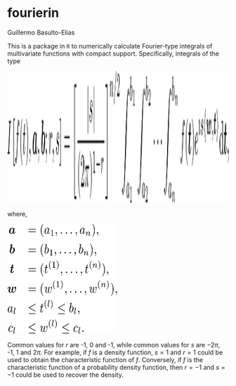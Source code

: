 # fourierin
Guillermo Basulto-Elias  

This is a package in `R` to numerically calculate Fourier-type integrals of multivariate functions with compact support. Specifically, integrals of the type

<!--
$$
I \left[f(t), \boldsymbol{a}, \boldsymbol{b};r, s \right]
  = \left[ \frac{|s|}{(2\pi)^{1 - r}}\right]^{n/2}
  \int_{a_1}^{b_1}\int_{a_2}^{b_2}\cdots\int_{a_n}^{b_n}
  f(\boldsymbol{t})e^{\imath s 
  \langle \boldsymbol{w}, \boldsymbol{t}\rangle} \text{d}\boldsymbol{t},
$$
-->
<img src="eq01_main_eq.png" height="300px" width="600px" />

where,

<!--
$\boldsymbol{a} = (a_1, \ldots, a_n)$, 
$\boldsymbol{b} = (b_1, \ldots, b_n)$, 
$\boldsymbol{t} = (t^{(1)}, \ldots, t^{(n)})$, 
$\boldsymbol{w} = (w^{(1)}, \ldots, w^{(n)})$, 
$a_l \leq t^{(l)} \leq b_l$,
$c_l \leq w^{(l)} \leq c_l$.
-->
<img src="eq02_details.png" height="250px" width="250px" />

Common values for $r$ are -1, 0 and -1, while common values for $s$ are $-2\pi$, -1, 1 and $2\pi$. For example, if $f$ is a density function, $s = 1$ and $r = 1$ could be used to obtain the characteristic function of $f$. Conversely, if $f$ is the characteristic function of a probability density function, then $r = -1$ and $s = -1$ could be used to recover the density.

